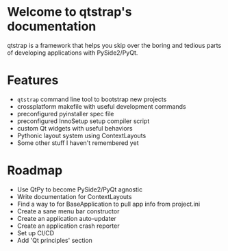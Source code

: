 # Welcome to qtstrap's documentation

qtstrap is a framework that helps you skip over the boring and tedious parts of developing applications with PySide2/PyQt. 

# Features

- `qtstrap` command line tool to bootstrap new projects
- crossplatform makefile with useful development commands
- preconfigured pyinstaller spec file
- preconfigured InnoSetup setup compiler script
- custom Qt widgets with useful behaviors
- Pythonic layout system using ContextLayouts
- Some other stuff I haven't remembered yet

# Roadmap

- Use QtPy to become PySide2/PyQt agnostic
- Write documentation for ContextLayouts
- Find a way to for BaseApplication to pull app info from project.ini
- Create a sane menu bar constructor
- Create an application auto-updater
- Create an application crash reporter
- Set up CI/CD
- Add 'Qt principles' section